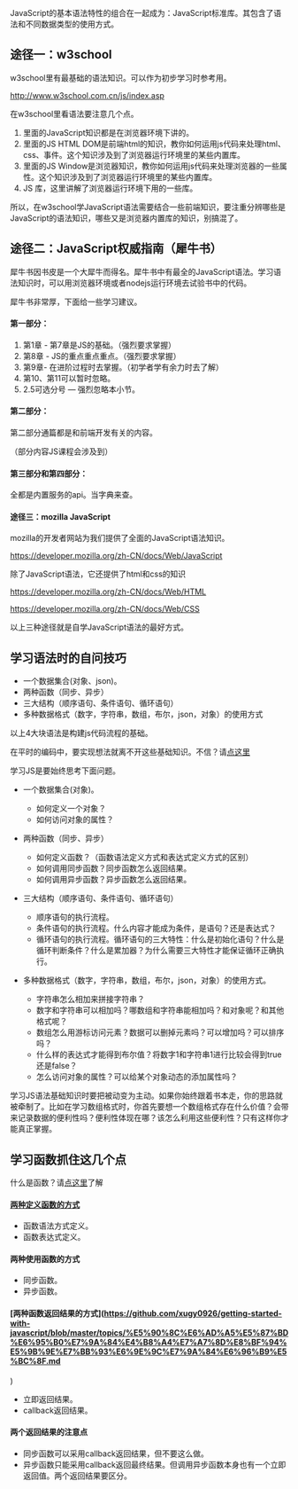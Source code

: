 JavaScript的基本语法特性的组合在一起成为：JavaScript标准库。其包含了语法和不同数据类型的使用方式。


## 途径一：w3school

w3school里有最基础的语法知识。可以作为初步学习时参考用。

http://www.w3school.com.cn/js/index.asp

在w3school里看语法要注意几个点。

1. 里面的JavaScript知识都是在浏览器环境下讲的。
2. 里面的JS HTML DOM是前端html的知识，教你如何运用js代码来处理html、css、事件。这个知识涉及到了浏览器运行环境里的某些内置库。
3. 里面的JS Window是浏览器知识，教你如何运用js代码来处理浏览器的一些属性。这个知识涉及到了浏览器运行环境里的某些内置库。
4. JS 库，这里讲解了浏览器运行环境下用的一些库。

所以，在w3school学JavaScript语法需要结合一些前端知识，要注重分辨哪些是JavaScript的语法知识，哪些又是浏览器内置库的知识，别搞混了。

## 途径二：JavaScript权威指南（犀牛书）

犀牛书因书皮是一个大犀牛而得名。犀牛书中有最全的JavaScript语法。学习语法知识时，可以用浏览器环境或者nodejs运行环境去试验书中的代码。

犀牛书非常厚，下面给一些学习建议。

#### 第一部分：

1. 第1章 - 第7章是JS的基础。（强烈要求掌握）
2. 第8章 - JS的重点重点重点。（强烈要求掌握）
3. 第9章- 在进阶过程时去掌握。（初学者学有余力时去了解）
4. 第10、第11可以暂时忽略。
5. 2.5可选分号 — 强烈忽略本小节。

#### 第二部分：

第二部分通篇都是和前端开发有关的内容。

（部分内容JS课程会涉及到）

#### 第三部分和第四部分：

全都是内置服务的api。当字典来查。

#### 途径三：mozilla JavaScript

mozilla的开发者网站为我们提供了全面的JavaScript语法知识。

https://developer.mozilla.org/zh-CN/docs/Web/JavaScript

除了JavaScript语法，它还提供了html和css的知识

https://developer.mozilla.org/zh-CN/docs/Web/HTML

https://developer.mozilla.org/zh-CN/docs/Web/CSS

以上三种途径就是自学JavaScript语法的最好方式。

## 学习语法时的自问技巧

- 一个数据集合(对象、json)。
- 两种函数（同步、异步）
- 三大结构（顺序语句、条件语句、循环语句）
- 多种数据格式（数字，字符串，数组，布尔，json，对象）的使用方式

以上4大块语法是构建js代码流程的基础。

在平时的编码中，要实现想法就离不开这些基础知识。不信？请[点这里](https://github.com/xugy0926/getting-started-with-javascript/blob/master/topics/%E4%BB%A3%E7%A0%81%E5%B0%B1%E6%98%AF%E7%94%B1%E8%BF%99%E4%BA%9B%E7%BB%84%E6%88%90%E7%9A%84.md)

学习JS是要始终思考下面问题。

- 一个数据集合(对象)。
  - 如何定义一个对象？
  - 如何访问对象的属性？
 
- 两种函数（同步、异步）
  - 如何定义函数？（函数语法定义方式和表达式定义方式的区别）
  - 如何调用同步函数？同步函数怎么返回结果。
  - 如何调用异步函数？异步函数怎么返回结果。
 
- 三大结构（顺序语句、条件语句、循环语句）
  - 顺序语句的执行流程。
  - 条件语句的执行流程。什么内容才能成为条件，是语句？还是表达式？
  - 循环语句的执行流程。循环语句的三大特性：什么是初始化语句？什么是循环判断条件？什么是累加器？为什么需要三大特性才能保证循环正确执行。
 
- 多种数据格式（数字，字符串，数组，布尔，json，对象）的使用方式。
  - 字符串怎么相加来拼接字符串？
  - 数字和字符串可以相加吗？哪数组和字符串能相加吗？和对象呢？和其他格式呢？
  - 数组怎么用游标访问元素？数据可以删掉元素吗？可以增加吗？可以排序吗？
  - 什么样的表达式才能得到布尔值？将数字1和字符串1进行比较会得到true还是false？
  - 怎么访问对象的属性？可以给某个对象动态的添加属性吗？

学习JS语法基础知识时要把被动变为主动。如果你始终跟着书本走，你的思路就被牵制了。比如在学习数组格式时，你首先要想一个数组格式存在什么价值？会带来记录数据的便利性吗？便利性体现在哪？该怎么利用这些便利性？只有这样你才能真正掌握。


## 学习函数抓住这几个点

什么是函数？请[点这里](https://github.com/xugy0926/getting-started-with-javascript/blob/master/topics/JS%E5%87%BD%E6%95%B0.md)了解

#### [两种定义函数的方式](https://github.com/xugy0926/getting-started-with-javascript/blob/master/topics/%E4%B8%A4%E7%A7%8D%E5%AE%9A%E4%B9%89%E5%87%BD%E6%95%B0%E6%96%B9%E5%BC%8F%E7%9A%84%E5%B7%AE%E5%BC%82.md)

- 函数语法方式定义。
- 函数表达式定义。

#### 两种使用函数的方式

- 同步函数。
- 异步函数。

#### [两种函数返回结果的方式](https://github.com/xugy0926/getting-started-with-javascript/blob/master/topics/%E5%90%8C%E6%AD%A5%E5%87%BD%E6%95%B0%E7%9A%84%E4%B8%A4%E7%A7%8D%E8%BF%94%E5%9B%9E%E7%BB%93%E6%9E%9C%E7%9A%84%E6%96%B9%E5%BC%8F.md
)

- 立即返回结果。
- callback返回结果。

#### 两个返回结果的注意点

- 同步函数可以采用callback返回结果，但不要这么做。
- 异步函数只能采用callback返回最终结果。但调用异步函数本身也有一个立即返回值。两个返回结果要区分。
